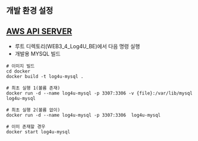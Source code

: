 ## 개발 환경 설정

[AWS API SERVER](http://ec2-13-209-127-186.ap-northeast-2.compute.amazonaws.com:8080)
---

* 루트 디렉토리(WEB3_4_Log4U_BE)에서 다음 명령 실행
* 개발용 MYSQL 빌드

```
# 이미지 빌드
cd docker
docker build -t log4u-mysql .

# 최초 실행 1(볼륨 존재)
docker run -d --name log4u-mysql -p 3307:3306 -v {file}:/var/lib/mysql log4u-mysql

# 최초 실행 2(볼륨 없이)
docker run -d --name log4u-mysql -p 3307:3306  log4u-mysql

# 이미 존재할 경우 
docker start log4u-mysql

```
